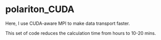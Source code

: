 # polariton_CUDA

Here, I use CUDA-aware MPI to make data transport faster. 

This set of code reduces the calculation time from hours to 10-20 mins.  
